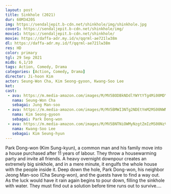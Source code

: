 ```yaml
---
layout: post
title: Sinkhole (2021)
dur: 60M3420S
img: https://sendaljepit.b-cdn.net/shinkhole/img/shinkhole.jpg
cover1: https://sendaljepit.b-cdn.net/shinkhole/img/
movie1: https://sendaljepit.b-cdn.net/shinkhole/
movie: https://daffa-adr.my.id/v/qqrml-ae721lw38m
dl: https://daffa-adr.my.id/f/qqrml-ae721lw38m
res: HD
color: primary
tgl: 29 Sep 2021
midb: 6,1/10
tags: Action, Comedy, Drama
categories: [Action, Comedy, Drama]
director: Ji-hoon Kim
actor: Seung-Won Cha, Kim Seong-gyoon, Kwang-Soo Lee
ket: 
cast:
 - ava: https://m.media-amazon.com/images/M/MV5BODBkNDdlYWYtYTg4Mi00MDY2LWJiNDYtZDk4ZjkyZjgxMzA2L2ltYWdlXkEyXkFqcGdeQXVyMjIyNzU0OA@@._V1_QL75_UX140_CR0,12,140,140_.jpg
   nama: Seung-Won Cha
   sebagai: Jung Man-soo
 - ava: https://m.media-amazon.com/images/M/MV5BMWI3NTg2NDEtYmM2MS00NWM2LWFkNzUtOWRmMWM0NTc0ZGZhXkEyXkFqcGdeQXVyNDY5MjMyNTg@._V1_QL75_UX140_CR0,13,140,140_.jpg
   nama: Kim Seong-gyoon
   sebagai: Park Dong-won
 - ava: https://m.media-amazon.com/images/M/MV5BNTNiOWMyNzgtZmIzMS00NzVhLWExYjctOWY5YWY4ZjljZTdmXkEyXkFqcGdeQXVyNTM3MDMyMDQ@._V1_QL75_UY140_CR55,0,140,140_.jpg
   nama: Kwang-Soo Lee
   sebagai: Kim Seung-hyun
---
```


Park Dong-won (Kim Sung-kyun), a common man and his family move into a house purchased after 11 years of labour. They throw a housewarming party and invite all friends. A heavy overnight downpour creates an extremely big sinkhole, and in a mere minute, it engulfs the whole house with the people inside it. Deep down the hole, Park Dong-won, his neighbor Jeong Man-soo (Cha Seung-won), and the guests have to find a way out. As the luck would have it rain again begins to pour down, filling the sinkhole with water. They must find out a solution before time runs out to survive....
